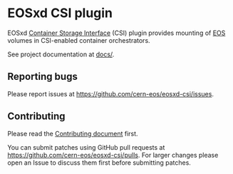 # EOSxd CSI plugin

EOSxd [Container Storage Interface](https://github.com/container-storage-interface/spec) (CSI) plugin provides mounting of [EOS](https://eos-web.web.cern.ch/eos-web/) volumes in CSI-enabled container orchestrators.

See project documentation at [docs/](./docs).

## Reporting bugs

Please report issues at <https://github.com/cern-eos/eosxd-csi/issues>.

## Contributing

Please read the [Contributing document](/CONTRIBUTING.md) first.

You can submit patches using GitHub pull requests at <https://github.com/cern-eos/eosxd-csi/pulls>. For larger changes please open an Issue to discuss them first before submitting patches.
